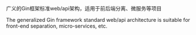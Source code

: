 广义的Gin框架标准web/api架构，适用于前后端分离、微服务等项目

The generalized Gin framework standard web/api architecture is suitable for front-end separation, micro-services, etc.